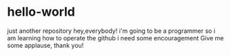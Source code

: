 # hello-world
just another repository
hey,everybody!
i'm going to be a programmer
so i am learning how to operate the github
i need some encouragement
Give me some applause, thank you!
